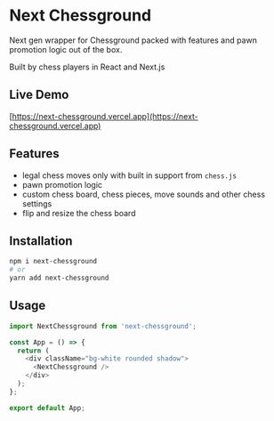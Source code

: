 # Next Chessground

Next gen wrapper for Chessground packed with features and pawn promotion logic out of the box.

Built by chess players in React and Next.js

## Live Demo

[https://next-chessground.vercel.app](https://next-chessground.vercel.app)

## Features

- legal chess moves only with built in support from `chess.js`
- pawn promotion logic
- custom chess board, chess pieces, move sounds and other chess settings
- flip and resize the chess board

## Installation

```bash
npm i next-chessground
# or
yarn add next-chessground
```

## Usage

```js
import NextChessground from 'next-chessground';

const App = () => {
  return (
    <div className="bg-white rounded shadow">
      <NextChessground />
    </div>
  );
};

export default App;
```
